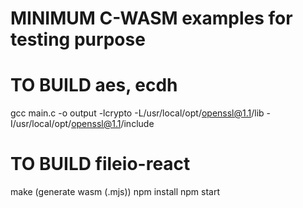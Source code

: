 # MINIMUM C-WASM examples for testing purpose

# TO BUILD aes, ecdh
gcc main.c -o output -lcrypto -L/usr/local/opt/openssl@1.1/lib -I/usr/local/opt/openssl@1.1/include

# TO BUILD fileio-react
make (generate wasm (.mjs))
npm install
npm start